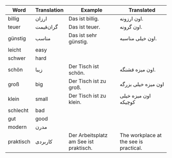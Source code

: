 
| Word      | Translation | Example                                | Translated                             |
| --------- | ----------- | -------------------------------------- | -------------------------------------- |
| billig    | ارزان       | Das ist billig.                        | اون ارزونه.                            |
| teuer     | گران‌قیمت   | Das ist teuer.                         | اون گرونه.                             |
| günstig   | مناسب       | Das ist sehr günstig.                  | اون خیلی مناسبه.                       |
| leicht    | easy        |                                        |                                        |
| schwer    | hard        |                                        |                                        |
| schön     | زیبا        | Der Tisch ist schön.                   | اون میزه قشنگه.                        |
| groß      | big         | Der Tisch ist zu groß.                 | اون میزه خیلی بزرگه                    |
| klein     | small       | Der Tisch ist zu klein.                | اون میزه خیلی کوچیکه                   |
| schlecht  | bad         |                                        |                                        |
| gut       | good        |                                        |                                        |
| modern    | مدرن        |                                        |                                        |
| praktisch | کاربردی     | Der Arbeitsplatz am See ist praktisch. | The workplace at the see is practical. |
